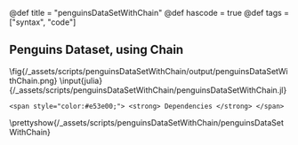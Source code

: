 @def title = "penguinsDataSetWithChain"
@def hascode = true
@def tags = ["syntax", "code"]
## Penguins Dataset, using Chain
\fig{/_assets/scripts/penguinsDataSetWithChain/output/penguinsDataSetWithChain.png}
\input{julia}{/_assets/scripts/penguinsDataSetWithChain/penguinsDataSetWithChain.jl}
~~~
<span style="color:#e53e00;"> <strong> Dependencies </strong> </span>
~~~
\prettyshow{/_assets/scripts/penguinsDataSetWithChain/penguinsDataSetWithChain}
